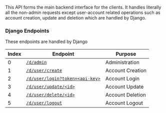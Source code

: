 This API forms the main backend interface for the clients.
It handles literally all the non-admin requests except user-account related operations such as account creation, update and deletion which are handled by Django.

### Django Endpoints

These endpoints are handled by Django


| Index | Endpoint                                                      | Purpose          |
|-------|---------------------------------------------------------------|------------------|
|  0    | [`/d/admin`](/d/admin)                                            | Administration   |
|  1    | [`/d/user/create`](/d/user/create)                                | Account Creation |
|  2    | [`/d/user/login?token=<api-key>`](/d/user/login?token=<api-key)   | Account Login    |
|  3    | [`/d/user/update/<id>`](/d/user/update/<id>)                      | Account Update   |
|  4    | [`/d/user/delete/<id>`](/d/user/delete/<id>)                      | Account Deletion |
|  5    | [`/d/user/logout`](/d/user/logout)                                | Account Logout   |